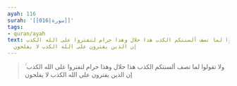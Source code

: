```yaml
---
ayah: 116
surah: '[[016|سورة]]'
tags:
- quran/ayah
text: ولا تقولوا لما تصف ألسنتكم الكذب هذا حلال وهذا حرام لتفتروا على الله الكذب ۚ
  إن الذين يفترون على الله الكذب لا يفلحون
---
```

> ولا تقولوا لما تصف ألسنتكم الكذب هذا حلال وهذا حرام لتفتروا على الله الكذب ۚ إن الذين يفترون على الله الكذب لا يفلحون
